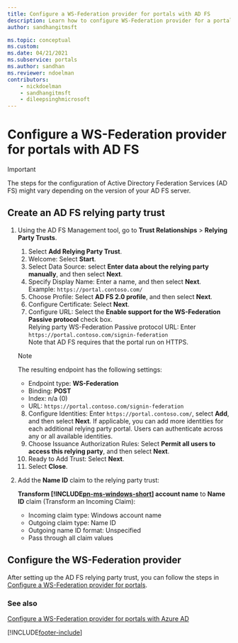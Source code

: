 ```yaml
---
title: Configure a WS-Federation provider for portals with AD FS
description: Learn how to configure WS-Federation provider for a portal with AD FS.
author: sandhangitmsft

ms.topic: conceptual
ms.custom: 
ms.date: 04/21/2021
ms.subservice: portals
ms.author: sandhan
ms.reviewer: ndoelman
contributors:
    - nickdoelman
    - sandhangitmsft
    - dileepsinghmicrosoft
---
```


# Configure a WS-Federation provider for portals with AD FS

> [!IMPORTANT]
> The steps for the configuration of Active Directory Federation Services (AD FS) might vary depending on the version of your AD FS server.

## Create an AD FS relying party trust

1. Using the AD FS Management tool, go to **Trust Relationships** > **Relying Party Trusts**.

    1.  Select **Add Relying Party Trust**.
    2.  Welcome: Select **Start**.
    3.  Select Data Source: select **Enter data about the relying party manually**, and then select **Next**.
    4.  Specify Display Name: Enter a name, and then select **Next**.
        <br> Example: `https://portal.contoso.com/`
    5.  Choose Profile: Select **AD FS 2.0 profile**, and then select **Next**.
    6.  Configure Certificate: Select **Next**.
    7.  Configure URL: Select the **Enable support for the WS-Federation Passive protocol** check box.<br>
    Relying party WS-Federation Passive protocol URL: Enter `https://portal.contoso.com/signin-federation`<br> Note that AD FS requires that the portal run on HTTPS.
    
    > [!NOTE]
    > The resulting endpoint has the following settings:
    > - Endpoint type: **WS-Federation**
    > - Binding: **POST**
    > - Index: n/a (0)
    > - URL: `https://portal.contoso.com/signin-federation`
    
    8.  Configure Identities: Enter `https://portal.contoso.com/`, select **Add**, and then select **Next**.
        If applicable, you can add more identities for each additional relying party portal. Users can authenticate across any or all available identities.
    9.  Choose Issuance Authorization Rules: Select **Permit all users to access this relying party**, and then select **Next**.
    10.  Ready to Add Trust: Select **Next**.
    11.  Select **Close**.

2. Add the **Name ID** claim to the relying party trust:

    **Transform [!INCLUDE[pn-ms-windows-short](../../../includes/pn-ms-windows-short.md)] account name** to **Name ID** claim (Transform an Incoming Claim):
    - Incoming claim type: Windows account name
    - Outgoing claim type: Name ID
    - Outgoing name ID format: Unspecified
    - Pass through all claim values

## Configure the WS-Federation provider

After setting up the AD FS relying party trust, you can follow the steps in [Configure a WS-Federation provider for portals](configure-ws-federation-provider.md).

### See also

[Configure a WS-Federation provider for portals with Azure AD](configure-ws-federation-settings-azure-ad.md)  


[!INCLUDE[footer-include](../../../includes/footer-banner.md)]